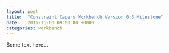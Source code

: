 ```yaml
---
layout: post
title:  "Constraint Capers Workbench Version 0.3 Milestone"
date:   2016-11-03 09:00:00 +0000
categories: workbench
---
```

Some text here...
